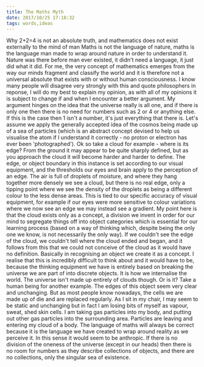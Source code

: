 ```yaml
---
title: The Maths Myth
date: 2017/10/25 17:18:32
tags: words,ideas
---
```


Why 2+2=4 is not an absolute truth, and mathematics does not exist externally to the mind of man Maths is not the language of nature, maths is the language man made to wrap around nature in order to understand it. Nature was there before man ever existed, it didn't need a language, it just did what it did. For me, the very concept of mathematics emerges from the way our minds fragment and classify the world and it is therefore not a universal absolute that exists with or without human consciousness. I know many people will disagree very strongly with this and quote philosophers in reponse, I will do my best to explain my opinion, as with all of my opinions it is subject to change if and when I encounter a better argument. My argument hinges on the idea that the universe really is all one, and if there is only one then there is no need for numbers such as 2 or 4 or anything else. If this is the case then 1 isn't a number, it's just everything that there is. Let's assume we apply the generally accepted idea of the cosmos being made up of a sea of particles (which is an abstract concept devised to help us visualise the atom if I understand it correctly - no proton or electron has ever been 'photographed'). Ok so take a cloud for example - where is its edge? From the ground it may appear to be quite sharply defined, but as you approach the cloud it will become harder and harder to define. The edge, or object boundary in this instance is set according to our visual equipment, and the thresholds our eyes and brain apply to the perception of an edge. The air is full of droplets of moisture, and where they hang together more densely we see a cloud, but there is no real edge, only a tipping point where we see the density of the droplets as being a different colour to the less dense areas. This is tied to our specific accuracy of visual equipment, for example if our eyes were more sensitive to colour variations where we now see an edge we may instead see a gradient. My point here is that the cloud exists only as a concept, a division we invent in order for our mind to segregate things off into object categories which is essential for our learning process (based on a way of thinking which, despite being the only one we know, is not necessarily the only way). If we couldn't see the edge of the cloud, we couldn't tell where the cloud ended and began, and it follows from this that we could not conceive of the cloud as it would have no definition. Basically in recognising an object we create it as a concept. I realise that this is incredibly difficult to think about and it would have to be, because the thinking equipment we have is entirely based on breaking the universe we are part of into discrete objects. It is how we internalise the world. The universe isn't made up entirely of clouds though. Or is it? Take a human being for another example. The edges of this object seem very clear and unchanging. But as most people know nowadays, the cells we are made up of die and are replaced regularly. As I sit in my chair, I may seem to be static and unchanging but in fact I am losing bits of myself as vapour, sweat, shed skin cells. I am taking gas particles into my body, and putting out other gas particles into the surrounding area. Particles are leaving and entering my cloud of a body. The language of maths will always be correct because it is the language we have created to wrap around reality as we perceive it. In this sense it would seem to be anthropic. If there is no division of the oneness of the universe (except in our heads) then there is no room for numbers as they describe collections of objects, and there are no collections, only the singular sea of existence.
